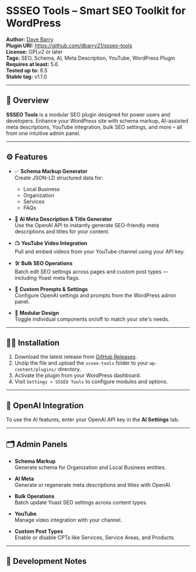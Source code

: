 # SSSEO Tools – Smart SEO Toolkit for WordPress

**Author:** [Dave Barry](https://github.com/dbarry21)  
**Plugin URI:** https://github.com/dbarry21/ssseo-tools  
**License:** GPLv2 or later  
**Tags:** SEO, Schema, AI, Meta Description, YouTube, WordPress Plugin  
**Requires at least:** 5.6  
**Tested up to:** 6.5  
**Stable tag:** v1.1.0  

---

## 📌 Overview

**SSSEO Tools** is a modular SEO plugin designed for power users and developers. Enhance your WordPress site with schema markup, AI-assisted meta descriptions, YouTube integration, bulk SEO settings, and more – all from one intuitive admin panel.

---

## ⚙️ Features

- ✅ **Schema Markup Generator**  
  Create JSON-LD structured data for:
  - Local Business
  - Organization
  - Services
  - FAQs

- 🤖 **AI Meta Description & Title Generator**  
  Use the OpenAI API to instantly generate SEO-friendly meta descriptions and titles for your content.

- 📺 **YouTube Video Integration**  
  Pull and embed videos from your YouTube channel using your API key.

- 🛠️ **Bulk SEO Operations**  
  Batch edit SEO settings across pages and custom post types — including Yoast meta flags.

- 🧠 **Custom Prompts & Settings**  
  Configure OpenAI settings and prompts from the WordPress admin panel.

- 🧩 **Modular Design**  
  Toggle individual components on/off to match your site's needs.

---

## 🧑‍💻 Installation

1. Download the latest release from [GitHub Releases](https://github.com/dbarry21/ssseo-tools/releases).
2. Unzip the file and upload the `ssseo-tools` folder to your `wp-content/plugins/` directory.
3. Activate the plugin from your WordPress dashboard.
4. Visit `Settings > SSSEO Tools` to configure modules and options.

---

## 🔐 OpenAI Integration

To use the AI features, enter your OpenAI API key in the **AI Settings** tab.

---

## 🗂 Admin Panels

- **Schema Markup**  
  Generate schema for Organization and Local Business entities.

- **AI Meta**  
  Generate or regenerate meta descriptions and titles with OpenAI.

- **Bulk Operations**  
  Batch update Yoast SEO settings across content types.

- **YouTube**  
  Manage video integration with your channel.

- **Custom Post Types**  
  Enable or disable CPTs like Services, Service Areas, and Products.

---

## 🧪 Development Notes


